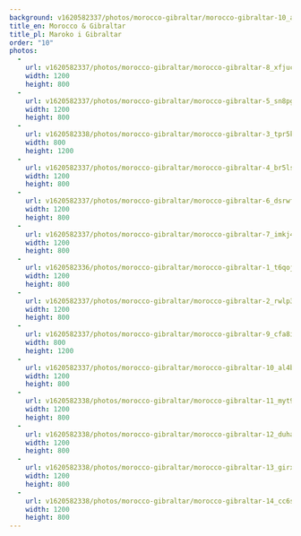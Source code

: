 ```yaml
---
background: v1620582337/photos/morocco-gibraltar/morocco-gibraltar-10_al4b8w.jpg
title_en: Morocco & Gibraltar
title_pl: Maroko i Gibraltar
order: "10"
photos:
  -
    url: v1620582337/photos/morocco-gibraltar/morocco-gibraltar-8_xfjucp.jpg
    width: 1200
    height: 800
  -
    url: v1620582337/photos/morocco-gibraltar/morocco-gibraltar-5_sn8pge.jpg
    width: 1200
    height: 800
  -
    url: v1620582338/photos/morocco-gibraltar/morocco-gibraltar-3_tpr5kl.jpg
    width: 800
    height: 1200
  -
    url: v1620582337/photos/morocco-gibraltar/morocco-gibraltar-4_br5lsn.jpg
    width: 1200
    height: 800
  -
    url: v1620582337/photos/morocco-gibraltar/morocco-gibraltar-6_dsrwfc.jpg
    width: 1200
    height: 800
  -
    url: v1620582337/photos/morocco-gibraltar/morocco-gibraltar-7_imkj43.jpg
    width: 1200
    height: 800
  -
    url: v1620582336/photos/morocco-gibraltar/morocco-gibraltar-1_t6qojs.jpg
    width: 1200
    height: 800
  -
    url: v1620582337/photos/morocco-gibraltar/morocco-gibraltar-2_rwlp3j.jpg
    width: 1200
    height: 800
  -
    url: v1620582337/photos/morocco-gibraltar/morocco-gibraltar-9_cfa8ig.jpg
    width: 800
    height: 1200
  -
    url: v1620582337/photos/morocco-gibraltar/morocco-gibraltar-10_al4b8w.jpg
    width: 1200
    height: 800
  -
    url: v1620582338/photos/morocco-gibraltar/morocco-gibraltar-11_myt9yq.jpg
    width: 1200
    height: 800
  -
    url: v1620582338/photos/morocco-gibraltar/morocco-gibraltar-12_duhavq.jpg
    width: 1200
    height: 800
  -
    url: v1620582338/photos/morocco-gibraltar/morocco-gibraltar-13_girxfd.jpg
    width: 1200
    height: 800
  -
    url: v1620582338/photos/morocco-gibraltar/morocco-gibraltar-14_cc6svz.jpg
    width: 1200
    height: 800
---
```

